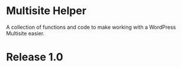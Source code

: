 # Multisite Helper
A collection of functions and code to make working with a WordPress Multisite easier.

# Release 1.0
